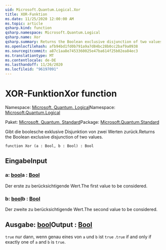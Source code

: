 ```yaml
---
uid: Microsoft.Quantum.Logical.Xor
title: XOR-Funktion
ms.date: 11/25/2020 12:00:00 AM
ms.topic: article
qsharp.kind: function
qsharp.namespace: Microsoft.Quantum.Logical
qsharp.name: Xor
qsharp.summary: Returns the Boolean exclusive disjunction of two values.
ms.openlocfilehash: afb94bd1fd0b791a9a7d84bc28b0cc2baf9a0938
ms.sourcegitcommit: a87c1aa8e7453360025e47ba614f25b02ea84ec3
ms.translationtype: MT
ms.contentlocale: de-DE
ms.lasthandoff: 11/26/2020
ms.locfileid: "96197091"
---
```

# <a name="xor-function"></a><span data-ttu-id="4e53b-102">XOR-Funktion</span><span class="sxs-lookup"><span data-stu-id="4e53b-102">Xor function</span></span>

<span data-ttu-id="4e53b-103">Namespace: [Microsoft. Quantum. Logical](xref:Microsoft.Quantum.Logical)</span><span class="sxs-lookup"><span data-stu-id="4e53b-103">Namespace: [Microsoft.Quantum.Logical](xref:Microsoft.Quantum.Logical)</span></span>

<span data-ttu-id="4e53b-104">Paket: [Microsoft. Quantum. Standard](https://nuget.org/packages/Microsoft.Quantum.Standard)</span><span class="sxs-lookup"><span data-stu-id="4e53b-104">Package: [Microsoft.Quantum.Standard](https://nuget.org/packages/Microsoft.Quantum.Standard)</span></span>


<span data-ttu-id="4e53b-105">Gibt die boolesche exklusive Disjunktion von zwei Werten zurück.</span><span class="sxs-lookup"><span data-stu-id="4e53b-105">Returns the Boolean exclusive disjunction of two values.</span></span>

```qsharp
function Xor (a : Bool, b : Bool) : Bool
```


## <a name="input"></a><span data-ttu-id="4e53b-106">Eingabe</span><span class="sxs-lookup"><span data-stu-id="4e53b-106">Input</span></span>

### <a name="a--bool"></a><span data-ttu-id="4e53b-107">a: [bool](xref:microsoft.quantum.lang-ref.bool)</span><span class="sxs-lookup"><span data-stu-id="4e53b-107">a : [Bool](xref:microsoft.quantum.lang-ref.bool)</span></span>

<span data-ttu-id="4e53b-108">Der erste zu berücksichtigende Wert.</span><span class="sxs-lookup"><span data-stu-id="4e53b-108">The first value to be considered.</span></span>


### <a name="b--bool"></a><span data-ttu-id="4e53b-109">b: [bool](xref:microsoft.quantum.lang-ref.bool)</span><span class="sxs-lookup"><span data-stu-id="4e53b-109">b : [Bool](xref:microsoft.quantum.lang-ref.bool)</span></span>

<span data-ttu-id="4e53b-110">Der zweite zu berücksichtigende Wert.</span><span class="sxs-lookup"><span data-stu-id="4e53b-110">The second value to be considered.</span></span>



## <a name="output--bool"></a><span data-ttu-id="4e53b-111">Ausgabe: [bool](xref:microsoft.quantum.lang-ref.bool)</span><span class="sxs-lookup"><span data-stu-id="4e53b-111">Output : [Bool](xref:microsoft.quantum.lang-ref.bool)</span></span>

<span data-ttu-id="4e53b-112">`true` nur dann, wenn genau eines von `a` und `b` ist `true` .</span><span class="sxs-lookup"><span data-stu-id="4e53b-112">`true` if and only if exactly one of `a` and `b` is `true`.</span></span>